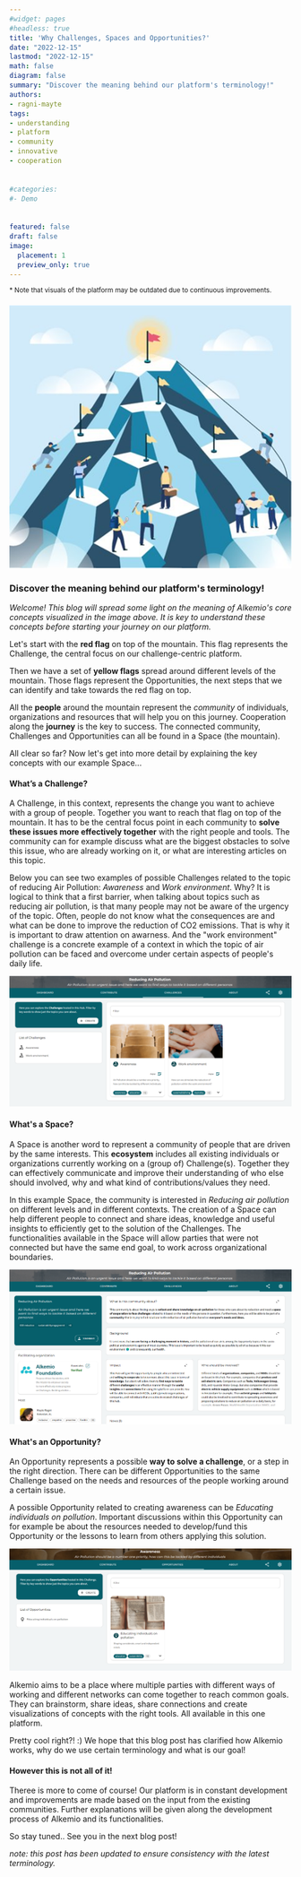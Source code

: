 ```yaml
---
#widget: pages
#headless: true
title: 'Why Challenges, Spaces and Opportunities?'
date: "2022-12-15"
lastmod: "2022-12-15"
math: false
diagram: false
summary: "Discover the meaning behind our platform's terminology!"
authors:
- ragni-mayte
tags:
- understanding
- platform
- community
- innovative
- cooperation


#categories:
#- Demo


featured: false
draft: false
image:
  placement: 1
  preview_only: true
---
```


<sup>* Note that visuals of the platform may be outdated due to continuous improvements.</sup>

![](./header.png)

### Discover the meaning behind our platform's terminology!
*Welcome! This blog will spread some light on the meaning of Alkemio's core concepts visualized in the image above. It is key to understand these concepts before starting your journey on our platform.*

Let's start with the **red flag** on top of the mountain. This flag represents the Challenge, the central focus on our challenge-centric platform. 

Then we have a set of **yellow flags** spread around different levels of the mountain. Those flags represent the Opportunities, the next steps that we can identify and take towards the red flag on top. 

All the **people** around the mountain represent the *community* of individuals, organizations and resources that will help you on this journey. Cooperation along the **journey** is the key to success. The connected community, Challenges and Opportunities can all be found in a Space (the mountain).

All clear so far? Now let's get into more detail by explaining the key concepts with our example Space...

#### What’s a Challenge?
A Challenge, in this context, represents the change you want to achieve with a group of people. Together you want to reach that flag on top of the mountain. It has to be the central focus point in each community to **solve these issues more effectively together** with the right people and tools. The community can for example discuss what are the biggest obstacles to solve this issue, who are already working on it, or what are interesting articles on this topic.

Below you can see two examples of possible Challenges related to the topic of reducing Air Pollution: *Awareness* and *Work environment*. Why? It is logical to think that a first barrier, when talking about topics such as reducing air pollution, is that many people may not be aware of the urgency of the topic. Often, people do not know what the consequences are and what can be done to improve the reduction of CO2 emissions. That is why it is important to draw attention on awarness. And the "work environment" challenge is a concrete example of a context in which the topic of air pollution can be faced and overcome under certain aspects of people's daily life.

![](./challenges-page.png)

#### What's a Space?
A Space is another word to represent a community of people that are driven by the same interests. This **ecosystem** includes all existing individuals or organizations currently working on a (group of) Challenge(s). Together they can effectively communicate and improve their understanding of who else should involved, why and what kind of contributions/values they need.

In this example Space, the community is interested in *Reducing air pollution* on different levels and in different contexts. The creation of a Space can help different people to connect and share ideas, knowledge and useful insights to efficiently get to the solution of the Challenges. The functionalities available in the Space will allow parties that were not connected but have the same end goal, to work across organizational boundaries.

![](./space-page.png)

#### What's an Opportunity?
An Opportunity represents a possible **way to solve a challenge**, or a step in the right direction. There can be different Opportunities to the same Challenge based on the needs and resources of the people working around a certain issue. 

A possible Opportunity related to creating awareness can be *Educating individuals on pollution*. Important discussions within this Opportunity can for example be about the resources needed to develop/fund this Opportunity or the lessons to learn from others applying this solution.

![](./opportunities-page.png) 

Alkemio aims to be a place where multiple parties with different ways of working and different networks can come together to reach common goals. They can brainstorm, share ideas, share connections and create visualizations of concepts with the right tools. All available in this one platform.

Pretty cool right?! :) We hope that this blog post has clarified how Alkemio works, why do we use certain terminology and what is our goal!

#### However this is not all of it!
Theree is more to come of course! Our platform is in constant development and improvements are made based on the input from the existing communities. Further explanations will be given along the development process of Alkemio and its functionalities. 

So stay tuned.. See you in the next blog post!

*note: this post has been updated to ensure consistency with the latest terminology.*